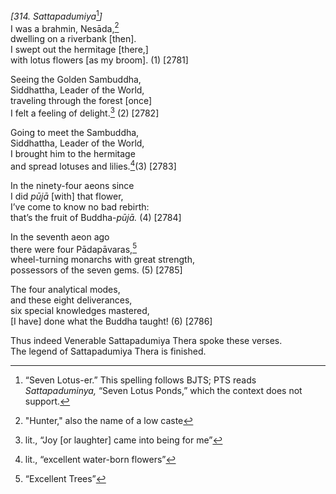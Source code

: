 *\[314. Sattapadumiya*[^1]*\]*  
I was a brahmin, Nesāda,[^2]  
dwelling on a riverbank \[then\].  
I swept out the hermitage \[there,\]  
with lotus flowers \[as my broom\]. (1) \[2781\]

Seeing the Golden Sambuddha,  
Siddhattha, Leader of the World,  
traveling through the forest \[once\]  
I felt a feeling of delight.[^3] (2) \[2782\]

Going to meet the Sambuddha,  
Siddhattha, Leader of the World,  
I brought him to the hermitage  
and spread lotuses and lilies.[^4](3) \[2783\]

In the ninety-four aeons since  
I did *pūjā* \[with\] that flower,  
I’ve come to know no bad rebirth:  
that’s the fruit of Buddha-*pūjā.* (4) \[2784\]

In the seventh aeon ago  
there were four Pādapāvaras,[^5]  
wheel-turning monarchs with great strength,  
possessors of the seven gems. (5) \[2785\]

The four analytical modes,  
and these eight deliverances,  
six special knowledges mastered,  
\[I have\] done what the Buddha taught! (6) \[2786\]

Thus indeed Venerable Sattapadumiya Thera spoke these verses.  
The legend of Sattapadumiya Thera is finished.

[^1]: “Seven Lotus-er.” This spelling follows BJTS; PTS reads
    *Sattapaduminya,* “Seven Lotus Ponds,” which the context does not
    support.

[^2]: "Hunter," also the name of a low caste

[^3]: lit., “Joy \[or laughter\] came into being for me”

[^4]: lit., “excellent water-born flowers”

[^5]: “Excellent Trees”
